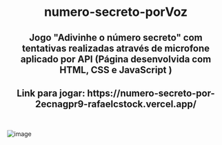 <h1 align="center">  numero-secreto-porVoz </h1>

<h2 align="center">Jogo "Adivinhe o número secreto" com tentativas realizadas através de microfone aplicado por API (Página desenvolvida com HTML, CSS e JavaScript ) </h2>

<h2 align="center"> Link para jogar: https://numero-secreto-por-2ecnagpr9-rafaelcstock.vercel.app/ </h2>
<br>

![image](https://github.com/rafaelcstock/numero-secreto-porVoz/assets/108905630/e527c524-19c1-4dbb-8c95-03d202c93c27)

